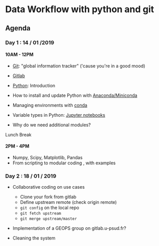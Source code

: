 # Data Workflow with python and git

## Agenda

### Day 1 : 14 / 01 /2019

#### 10AM - 12PM

  - [Git](https://git-scm.com/): "global information tracker" ('cause you're in a good mood)
  - [Gitlab](https://about.gitlab.com/)
  
  - [Python](https://www.python.org/): Introduction
  - How to install and update Python with [Anaconda/Miniconda](https://www.anaconda.com/)
  - Managing environments with [conda](https://conda.io/)
  - Variable types in Python: [Jupyter notebooks](notebooks)
  - Why do we need additional modules? 
  
Lunch Break

#### 2PM - 4PM
  
  - Numpy, Scipy, Matplotlib, Pandas
  - From scripting to modular coding , with examples
  
### Day 2 : 18 / 01 / 2019

  - Collaborative coding on use cases

      - Clone your fork from gitlab
      - Define upstream remote (check origin remote)
      - ```git config``` on the local repo
      - ```git fetch upstream```
      - ```git merge upstream/master```

  - Implementation of a GEOPS group on gitlab.u-psud.fr?

  - Cleaning the system

